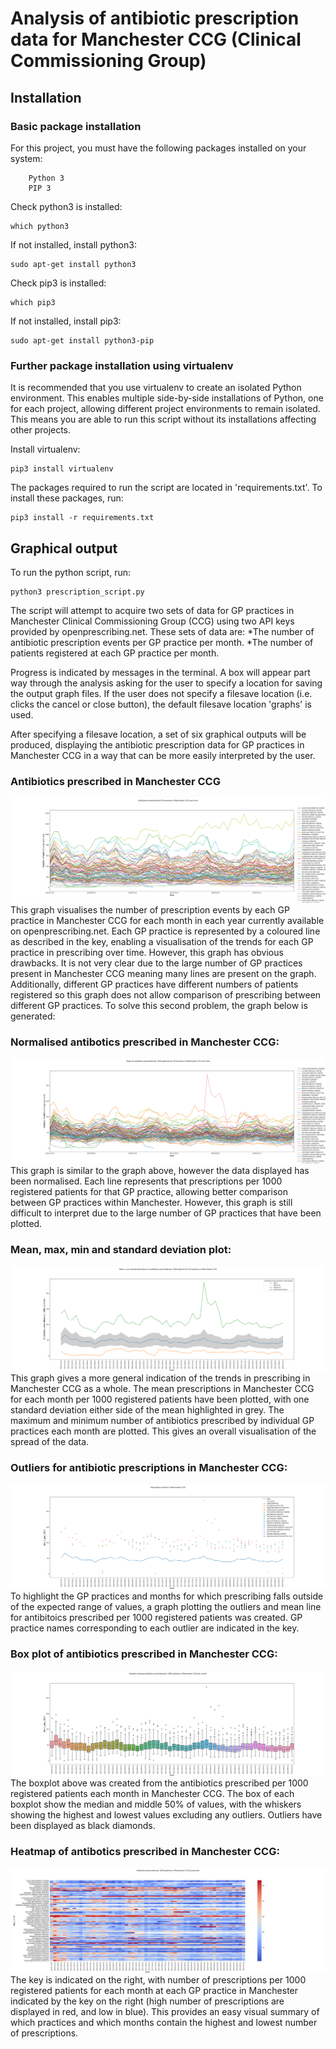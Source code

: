 # Analysis of antibiotic prescription data for Manchester CCG (Clinical Commissioning Group)


## Installation

### Basic package installation

For this project, you must have the following packages installed on your system:
```
    Python 3
    PIP 3
```
Check python3 is installed:
```
which python3
```
If not installed, install python3:
```
sudo apt-get install python3
```
Check pip3 is installed:
```
which pip3
```
If not installed, install pip3:
```
sudo apt-get install python3-pip
```

### Further package installation using virtualenv

It is recommended that you use virtualenv to create an isolated Python environment. This enables multiple side-by-side installations of Python, one for each project, allowing different project environments to remain isolated. This means you are able to run this script without its installations affecting other projects. 

Install virtualenv:
```
pip3 install virtualenv
```

The packages required to run the script are located in 'requirements.txt'. To install these packages, run:
```
pip3 install -r requirements.txt
```

## Graphical output

To run the python script, run:
```
python3 prescription_script.py
```
The script will attempt to acquire two sets of data for GP practices in Manchester Clinical Commissioning Group (CCG) using two API keys provided by openprescribing.net. These sets of data are: 
*The number of antibiotic prescription events per GP practice per month. 
*The number of patients registered at each GP practice per month.

Progress is indicated by messages in the terminal. A box will appear part way through the analysis asking for the user to specify a location for saving the output graph files. If the user does not specify a filesave location (i.e. clicks the cancel or close button), the default filesave location 'graphs' is used. 

After specifying a filesave location, a set of six graphical outputs will be produced, displaying the antibiotic prescription data for GP practices in Manchester CCG in a way that can be more easily interpreted by the user. 

### Antibiotics prescribed in Manchester CCG
![](https://github.com/RachelDuffin/prescribing/blob/master/graphs/antibiotics_prescribed_in_Manchester_over_time.png)
This graph visualises the number of prescription events by each GP practice in Manchester CCG for each month in each year currently available on openprescribing.net. Each GP practice is represented by a coloured line as described in the key, enabling a visualisation of the trends for each GP practice in prescribing over time. However, this graph has obvious drawbacks. It is not very clear due to the large number of GP practices present in Manchester CCG meaning many lines are present on the graph. Additionally, different GP practices have different numbers of patients registered so this graph does not allow comparison of prescribing between different GP practices. To solve this second problem, the graph below is generated:

### Normalised antibotics prescribed in Manchester CCG:
![](https://github.com/RachelDuffin/prescribing/blob/master/graphs/normalised_antibiotics_prescribed_in_manchester_over_time.png)
This graph is similar to the graph above, however the data displayed has been normalised. Each line represents that prescriptions per 1000 registered patients for that GP practice, allowing better comparison between GP practices within Manchester. However, this graph is still difficult to interpret due to the large number of GP practices that have been plotted. 

### Mean, max, min and standard deviation plot:
![](https://github.com/RachelDuffin/prescribing/blob/master/graphs/Mean_and_sd_antibiotics_per_1000_patients.png)
This graph gives a more general indication of the trends in prescribing in Manchester CCG as a whole. The mean prescriptions in Manchester CCG for each month per 1000 registered patients have been plotted, with one standard deviation either side of the mean highlighted in grey. The maximum and minimum number of antibiotics prescribed by individual GP practices each month are plotted. This gives an overall visualisation of the spread of the data. 

### Outliers for antibiotic prescriptions in Manchester CCG:
![](https://github.com/RachelDuffin/prescribing/blob/master/graphs/Prescription_outliers_in_Manchester_CCG.png)
To highlight the GP practices and months for which prescribing falls outside of the expected range of values, a graph plotting the outliers and mean line for antibitoics prescribed per 1000 registered patients was created. GP practice names corresponding to each outlier are indicated in the key. 

### Box plot of antibiotics prescribed in Manchester CCG:
![](https://github.com/RachelDuffin/prescribing/blob/master/graphs/Box_plot.png)
The boxplot above was created from the antibiotics prescribed per 1000 registered patients each month in Manchester CCG. The box of each boxplot show the median and middle 50% of values, with the whiskers showing the highest and lowest values excluding any outliers. Outliers have been displayed as black diamonds. 

### Heatmap of antibotics prescribed in Manchester CCG:
![](https://github.com/RachelDuffin/prescribing/blob/master/graphs/heatmap.png)
The key is indicated on the right, with number of prescriptions per 1000 registered patients for each month at each GP practice in Manchester indicated by the key on the right (high number of prescriptions are displayed in red, and low in blue). This provides an easy visual summary of which practices and which months contain the highest and lowest number of prescriptions. 
